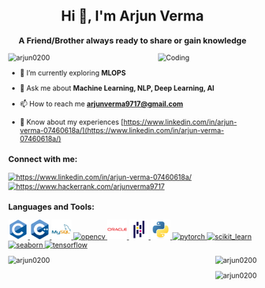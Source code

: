 <h1 align="center">Hi 👋, I'm Arjun Verma</h1>
<h3 align="center">A Friend/Brother always ready to share or gain knowledge</h3>

<img align = "right" alt = "Coding" width = "200" src = "https://giphy.com/gifs/computer-typing-nickelodeon-IpeYSEZshTefe/fullscreen">

<p align="left"> <img src="https://komarev.com/ghpvc/?username=arjun0200&label=Profile%20views&color=0e75b6&style=flat" alt="arjun0200" /> </p>

- 🌱 I’m currently exploring **MLOPS**

- 💬 Ask me about **Machine Learning, NLP, Deep Learning, AI**

- 📫 How to reach me **arjunverma9717@gmail.com**

- 📄 Know about my experiences [https://www.linkedin.com/in/arjun-verma-07460618a/](https://www.linkedin.com/in/arjun-verma-07460618a/)

<h3 align="left">Connect with me:</h3>
<p align="left">
<a href="https://linkedin.com/in/https://www.linkedin.com/in/arjun-verma-07460618a/" target="blank"><img align="center" src="https://raw.githubusercontent.com/rahuldkjain/github-profile-readme-generator/master/src/images/icons/Social/linked-in-alt.svg" alt="https://www.linkedin.com/in/arjun-verma-07460618a/" height="30" width="40" /></a>
<a href="https://www.hackerrank.com/https://www.hackerrank.com/arjunverma9717" target="blank"><img align="center" src="https://raw.githubusercontent.com/rahuldkjain/github-profile-readme-generator/master/src/images/icons/Social/hackerrank.svg" alt="https://www.hackerrank.com/arjunverma9717" height="30" width="40" /></a>
</p>

<h3 align="left">Languages and Tools:</h3>
<p align="left"> <a href="https://www.cprogramming.com/" target="_blank" rel="noreferrer"> <img src="https://raw.githubusercontent.com/devicons/devicon/master/icons/c/c-original.svg" alt="c" width="40" height="40"/> </a> <a href="https://www.w3schools.com/cpp/" target="_blank" rel="noreferrer"> <img src="https://raw.githubusercontent.com/devicons/devicon/master/icons/cplusplus/cplusplus-original.svg" alt="cplusplus" width="40" height="40"/> </a> <a href="https://www.mysql.com/" target="_blank" rel="noreferrer"> <img src="https://raw.githubusercontent.com/devicons/devicon/master/icons/mysql/mysql-original-wordmark.svg" alt="mysql" width="40" height="40"/> </a> <a href="https://opencv.org/" target="_blank" rel="noreferrer"> <img src="https://www.vectorlogo.zone/logos/opencv/opencv-icon.svg" alt="opencv" width="40" height="40"/> </a> <a href="https://www.oracle.com/" target="_blank" rel="noreferrer"> <img src="https://raw.githubusercontent.com/devicons/devicon/master/icons/oracle/oracle-original.svg" alt="oracle" width="40" height="40"/> </a> <a href="https://pandas.pydata.org/" target="_blank" rel="noreferrer"> <img src="https://raw.githubusercontent.com/devicons/devicon/2ae2a900d2f041da66e950e4d48052658d850630/icons/pandas/pandas-original.svg" alt="pandas" width="40" height="40"/> </a> <a href="https://www.python.org" target="_blank" rel="noreferrer"> <img src="https://raw.githubusercontent.com/devicons/devicon/master/icons/python/python-original.svg" alt="python" width="40" height="40"/> </a> <a href="https://pytorch.org/" target="_blank" rel="noreferrer"> <img src="https://www.vectorlogo.zone/logos/pytorch/pytorch-icon.svg" alt="pytorch" width="40" height="40"/> </a> <a href="https://scikit-learn.org/" target="_blank" rel="noreferrer"> <img src="https://upload.wikimedia.org/wikipedia/commons/0/05/Scikit_learn_logo_small.svg" alt="scikit_learn" width="40" height="40"/> </a> <a href="https://seaborn.pydata.org/" target="_blank" rel="noreferrer"> <img src="https://seaborn.pydata.org/_images/logo-mark-lightbg.svg" alt="seaborn" width="40" height="40"/> </a> <a href="https://www.tensorflow.org" target="_blank" rel="noreferrer"> <img src="https://www.vectorlogo.zone/logos/tensorflow/tensorflow-icon.svg" alt="tensorflow" width="40" height="40"/> </a> </p>

<p><img align="left" src="https://github-readme-stats.vercel.app/api/top-langs?username=arjun0200&show_icons=true&locale=en&layout=compact" alt="arjun0200" /></p>
<p>&nbsp;<img align="right" src="https://github-readme-stats.vercel.app/api?username=arjun0200&show_icons=true&locale=en" alt="arjun0200" /></p>

<p><img align="right" src="https://github-readme-streak-stats.herokuapp.com/?user=arjun0200&" alt="arjun0200" /></p>
